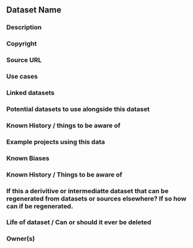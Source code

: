 ## Dataset Name

### Description

### Copyright

### Source URL

### Use cases

### Linked datasets

### Potential datasets to use alongside this dataset

### Known History / things to be aware of

### Example projects using this data

### Known Biases

### Known History / Things to be aware of

### If this a derivitive or intermediatte dataset that can be regenerated from datasets or sources elsewhere? If so how can if be regenerated.

### Life of dataset / Can or should it ever be deleted

### Owner(s)


